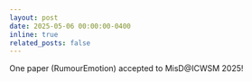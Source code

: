 ```yaml
---
layout: post
date: 2025-05-06 00:00:00-0400
inline: true
related_posts: false
---
```


One paper (RumourEmotion) accepted to MisD@ICWSM 2025!
